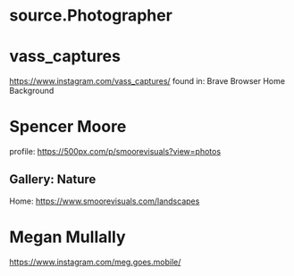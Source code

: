 # source.Photographer

# vass_captures
https://www.instagram.com/vass_captures/ found in: Brave Browser Home Background

# Spencer Moore
profile: https://500px.com/p/smoorevisuals?view=photos

## Gallery: Nature
Home: https://www.smoorevisuals.com/landscapes

# Megan Mullally
https://www.instagram.com/meg.goes.mobile/
